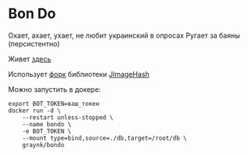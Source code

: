 # Bon Do
Охает, ахает, ухает, не любит украинский в опросах
Ругает за баяны (персистентно)

Живет [здесь](https://t.me/bon_do_bot)

Использует [форк](https://github.com/graynk/JImageHash/tree/database-chat) библиотеки [JImageHash](https://github.com/KilianB/JImageHash)

Можно запустить в докере:
```
export BOT_TOKEN=ваш_токен
docker run -d \
    --restart unless-stopped \
    --name bondo \
    -e BOT_TOKEN \
    --mount type=bind,source=./db,target=/root/db \
    graynk/bondo
```